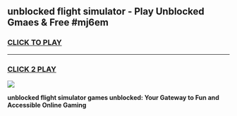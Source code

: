 
## unblocked flight simulator - Play Unblocked Gmaes & Free #mj6em
<h3>
<a href="https://news.freeplayer.one?title=unblocked_flight_simulator&ref=26F">CLICK TO PLAY</a></h3>
<hr>

<h3>
<a href="https://news.freeplayer.one?title=unblocked_flight_simulator&ref=26F">CLICK 2 PLAY</a>
  
</h3>

<a href="https://news.freeplayer.one?title=unblocked_flight_simulator&ref=26F/"><img src="https://clearcache.store/games.png"></a>


**unblocked flight simulator games unblocked: Your Gateway to Fun and Accessible Online Gaming**
